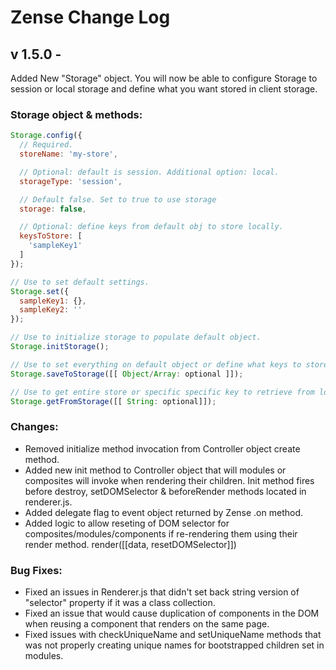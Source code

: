 # Zense Change Log

## v 1.5.0 - 
  Added New "Storage" object. You will now be able to configure Storage to session or local storage and define what you want stored in client storage.

  ### Storage object & methods:

  ```js
  Storage.config({
    // Required.
    storeName: 'my-store', 

    // Optional: default is session. Additional option: local.
    storageType: 'session', 

    // Default false. Set to true to use storage
    storage: false,

    // Optional: define keys from default obj to store locally.
    keysToStore: [
      'sampleKey1'
    ]
  });

  // Use to set default settings.
  Storage.set({
    sampleKey1: {},
    sampleKey2: ''
  });

  // Use to initialize storage to populate default object.
  Storage.initStorage();

  // Use to set everything on default object or define what keys to store.
  Storage.saveToStorage([[ Object/Array: optional ]]);

  // Use to get entire store or specific specific key to retrieve from local/session storage.
  Storage.getFromStorage([[ String: optional]]);
  ```
  ### Changes:
  * Removed initialize method invocation from Controller object create method.
  * Added new init method to Controller object that will modules or composites will invoke when rendering their children. Init method fires before destroy, setDOMSelector & beforeRender methods located in renderer.js.
  * Added delegate flag to event object returned by Zense .on method.
  * Added logic to allow reseting of DOM selector for composites/modules/components if re-rendering them using their render method. render([[data, resetDOMSelector]])
  
  ### Bug Fixes:
  * Fixed an issues in Renderer.js that didn't set back string version of "selector" property if it was a class collection.
  * Fixed an issue that would cause duplication of components in the DOM when reusing a component that renders on the same page.
  * Fixed issues with checkUniqueName and setUniqueName methods that was not properly creating unique names for bootstrapped children set in modules.


